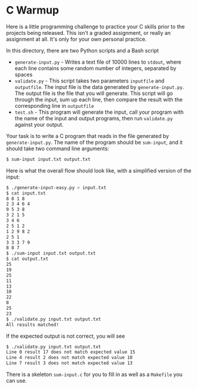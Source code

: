 # C Warmup

Here is a little programming challenge to practice your C skills prior to the projects being released. This isn't a graded assignment, or really an assignment at all. It's only for your own personal practice.

In this directory, there are two Python scripts and a Bash script

* `generate-input.py` - Writes a text file of 10000 lines to `stdout`, where each line contains some random number of integers, separated by spaces
* `validate.py` - This script takes two parameters `inputfile` and `outputfile`. The input file is the data generated by `generate-input.py`. The output file is the file that you will generate. This script will go through the input, sum up each line, then compare the result with the corresponding line in `outputfile`
* `test.sh` - This program will generate the input, call your program with the name of the input and output programs, then run `validate.py` against your output.

Your task is to write a C program that reads in the file generated by `generate-input.py`. The name of the program should be `sum-input`, and it should take two command line arguments:

```bash
$ sum-input input.txt output.txt
```

Here is what the overall flow should look like, with a simplified version of the input:

```bash
$ ./generate-input-easy.py > input.txt
$ cat input.txt
8 8 1 8
2 3 4 6 4
9 5 3 8
3 2 1 5
3 4 6
2 5 1 2
1 2 9 8 2
2 5 1
3 3 3 7 9
8 8 7
$ ./sum-input input.txt output.txt
$ cat output.txt
25
19
25
11
13
10
22
8
25
23
$ ./validate.py input.txt output.txt
All results matched!
```

If the expected output is not correct, you will see 

```bash
$ ./validate.py input.txt output.txt
Line 0 result 17 does not match expected value 15
Line 4 result 2 does not match expected value 10
Line 7 result 3 does not match expected value 13
```

There is a skeleton `sum-input.c` for you to fill in as well as a `Makefile` you can use. 
